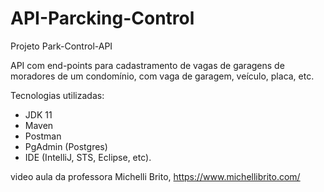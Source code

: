 # API-Parcking-Control
Projeto Park-Control-API

API com end-points para cadastramento de vagas de garagens de moradores de um condomínio, com vaga de garagem, veículo, placa, etc.

Tecnologias utilizadas:

- JDK 11
- Maven
- Postman
- PgAdmin (Postgres)
- IDE (IntelliJ, STS, Eclipse, etc).

video aula da professora 
Michelli Brito, https://www.michellibrito.com/
